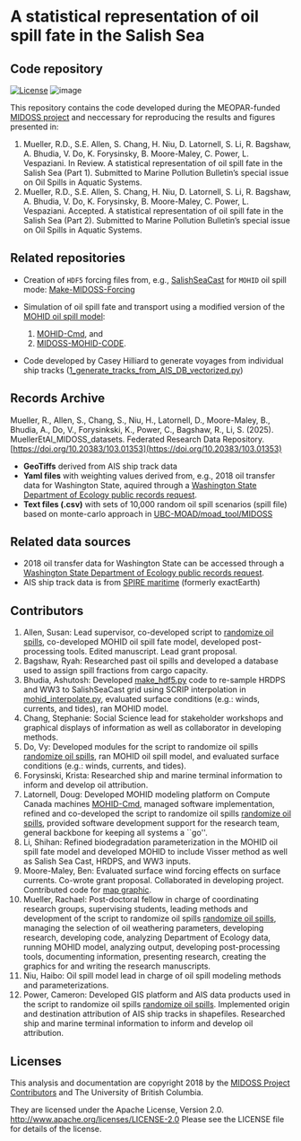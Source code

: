 # A statistical representation of oil spill fate in the Salish Sea  <br />

Code repository <br />
---
[![License](https://img.shields.io/badge/License-Apache_2.0-blue.svg)](https://opensource.org/licenses/Apache-2.0)
![image](https://github.com/MIDOSS/MuellerEtAl_MIDOSS_paper/assets/59846131/ac188cfe-d502-4048-96aa-2eff284e3b20)

This repository contains the code developed during the MEOPAR-funded [MIDOSS project](https://midoss-docs.readthedocs.io/en/latest/index.html) and neccessary for reproducing the results and figures presented in: 

1. Mueller, R.D., S.E. Allen, S. Chang, H. Niu, D. Latornell, S. Li, R. Bagshaw, A. Bhudia, V. Do, K. Forysinsky, B. Moore-Maley, C. Power, L. Vespaziani. In Review. A statistical representation of oil spill fate in the Salish Sea (Part 1). Submitted to Marine Pollution Bulletin’s special issue on Oil Spills in Aquatic Systems.  
2. Mueller, R.D., S.E. Allen, S. Chang, H. Niu, D. Latornell, S. Li, R. Bagshaw, A. Bhudia, V. Do, K. Forysinsky, B. Moore-Maley, C. Power, L. Vespaziani. Accepted. A statistical representation of oil spill fate in the Salish Sea (Part 2). Submitted to Marine Pollution Bulletin’s special issue on Oil Spills in Aquatic Systems.  

## Related repositories
- Creation of `HDF5` forcing files from, e.g., [SalishSeaCast](https://salishsea.eos.ubc.ca/erddap/index.html) for `MOHID` oil spill mode: [Make-MIDOSS-Forcing](https://github.com/MIDOSS/Make-MIDOSS-Forcing)
- Simulation of oil spill fate and transport using a modified version of the [MOHID oil spill model](http://www.mohid.com):
  
    1. [MOHID-Cmd](https://github.com/MIDOSS/MOHID-Cmd?tab=readme-ov-file#license), and
    2. [MIDOSS-MOHID-CODE](https://github.com/MIDOSS/MIDOSS-MOHID-CODE).
- Code developed by Casey Hilliard to generate voyages from individual ship tracks ([1_generate_tracks_from_AIS_DB_vectorized.py](https://github.com/casey-h/MEOPAR_AIS/blob/master/02_Segment_Development/1_generate_tracks_from_AIS_DB_vectorized.py))

## Records Archive 
Mueller, R., Allen, S., Chang, S., Niu, H., Latornell, D., Moore-Maley, B., Bhudia, A., Do, V., Forysinkski, K., Power, C., Bagshaw, R., Li, S. (2025). MuellerEtAl_MIDOSS_datasets. Federated Research Data Repository. [https://doi.org/10.20383/103.01353](https://doi.org/10.20383/103.01353)

- **GeoTiffs** derived from AIS ship track data
- **Yaml files** with weighting values derived from, e.g., 2018 oil transfer data for Washington State, aquired through a [Washington State Department of Ecology public records request](https://ecology.wa.gov/footer-pages/public-records-requests). 
- **Text files (.csv)** with sets of 10,000 random oil spill scenarios (spill file) based on monte-carlo approach in [UBC-MOAD/moad_tool/MIDOSS](https://github.com/UBC-MOAD/moad_tools/tree/main/moad_tools/midoss)


## Related data sources
- 2018 oil transfer data for Washington State can be accessed through a [Washington State Department of Ecology public records request](https://ecology.wa.gov/footer-pages/public-records-requests).
- AIS ship track data is from [SPIRE maritime](https://spire.com/maritime/) (formerly exactEarth)

## Contributors
1. Allen, Susan: Lead supervisor, co-developed script to [randomize oil spills](https://github.com/MIDOSS/MuellerEtAl_MIDOSS_paper/blob/main/moad_tools/random_oil_spills.py), co-developed MOHID oil spill fate model, developed post-processing tools. Edited manuscript. Lead grant proposal.
2. Bagshaw, Ryah: Researched past oil spills and developed a database used to assign spill fractions from cargo capacity.
3. Bhudia, Ashutosh: Developed [make_hdf5.py](https://github.com/MIDOSS/Make-MIDOSS-Forcing/blob/main/make_midoss_forcing/make_hdf5.py) code to re-sample HRDPS and WW3 to SalishSeaCast grid using SCRIP interpolation in [mohid_interpolate.py](https://github.com/MIDOSS/Make-MIDOSS-Forcing/blob/main/make_midoss_forcing/mohid_interpolate.py), evaluated surface conditions (e.g.: winds, currents, and tides), ran MOHID model.
4. Chang, Stephanie:  Social Science lead for stakeholder workshops and graphical displays of information as well as collaborator in developing methods. 
5. Do, Vy: Developed modules for the script to randomize oil spills [randomize oil spills](https://github.com/MIDOSS/MuellerEtAl_MIDOSS_paper/blob/main/moad_tools/random_oil_spills.py), ran MOHID oil spill model, and evaluated surface conditions (e.g.: winds, currents, and tides).
6. Forysinski, Krista: Researched ship and marine terminal information to inform and develop oil attribution.
7. Latornell, Doug: Developed MOHID modeling platform on Compute Canada machines [MOHID-Cmd](https://github.com/MIDOSS/MOHID-Cmd), managed software implementation, refined and co-developed the script to randomize oil spills [randomize oil spills](https://github.com/MIDOSS/MuellerEtAl_MIDOSS_paper/blob/main/moad_tools/random_oil_spills.py), provided software development support for the research team, general backbone for keeping all systems a ``go''.
8. Li, Shihan: Refined biodegradation parameterization in the MOHID oil spill fate model and developed MOHID to include Visser method as well as Salish Sea Cast, HRDPS, and WW3 inputs.
9. Moore-Maley, Ben: Evaluated surface wind forcing effects on surface currents.  Co-wrote grant proposal. Collaborated in developing project. Contributed code for [map graphic](https://github.com/MIDOSS/MuellerEtAl_MIDOSS_paper/blob/main/notebooks/Figure1_DomainMap.ipynb). 
10. Mueller, Rachael: Post-doctoral fellow in charge of coordinating research groups, supervising students, leading methods and development of the script to randomize oil spills [randomize oil spills](https://github.com/MIDOSS/MuellerEtAl_MIDOSS_paper/blob/main/moad_tools/random_oil_spills.py), managing the selection of oil weathering parameters, developing research, developing code, analyzing Department of Ecology data, running MOHID model, analyzing output, developing post-processing tools, documenting information, presenting research, creating the graphics for and writing the research manuscripts.
11. Niu, Haibo: Oil spill model lead in charge of oil spill modeling methods and parameterizations. 
12. Power, Cameron: Developed GIS platform and AIS data products used in the script to randomize oil spills [randomize oil spills](https://github.com/MIDOSS/MuellerEtAl_MIDOSS_paper/blob/main/moad_tools/random_oil_spills.py). Implemented origin and destination attribution of AIS ship tracks in shapefiles. Researched ship and marine terminal information to inform and develop oil attribution.

## Licenses

This analysis and documentation are copyright 2018 by the [MIDOSS Project Contributors](https://midoss-docs.readthedocs.io/en/latest/CONTRIBUTORS.html) and The University of British Columbia.

They are licensed under the Apache License, Version 2.0.
http://www.apache.org/licenses/LICENSE-2.0
Please see the LICENSE file for details of the license.

